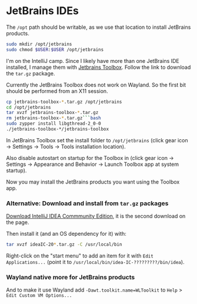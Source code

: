 # JetBrains IDEs

The `/opt` path should be writable, as we use that location to install JetBrains products.

```bash
sudo mkdir /opt/jetbrains
sudo chmod $USER:$USER /opt/jetbrains
```

I'm on the IntelliJ camp. Since I likely have more than one JetBrains IDE installed, I manage them with [Jetbrains Toolbox](https://www.jetbrains.com/toolbox-app). Follow the link to download the `tar.gz` package.

Currently the JetBrains Toolbox does not work on Wayland. So the first bit should be performed from an X11 session.

```bash
cp jetbrains-toolbox-*.tar.gz /opt/jetbrains
cd /opt/jetbrains
tar xvzf jetbrains-toolbox-*.tar.gz
rm jetbrains-toolbox-*.tar.gz```bash
sudo zypper install libgthread-2_0-0
./jetbrains-toolbox-*/jetbrains-toolbox
```

In JetBrains Toolbox set the install folder to `/opt/jetbrains` (click gear icon -> Settings -> Tools -> Tools installation location).

Also disable autostart on startup for the Toolbox in (click gear icon -> Settings -> Appearance and Behavior -> Launch Toolbox app at system startup).

Now you may install the JetBrains products you want using the Toolbox app.


<!--

```bash
cd /usr/local/bin
wget -cO jetbrains-toolbox.tar.gz "https://data.services.jetbrains.com/products/download?platform=linux&code=TBA"
tar -xzf jetbrains-toolbox.tar.gz
DIR=$(find . -maxdepth 1 -type d -name jetbrains-toolbox-\* -print | head -n1)
mv $DIR/jetbrains-toolbox .
rmdir $DIR
./jetbrains-toolbox
```

When it runs click the bolt-shaped icon and choose `Settings` to:

* Disable "Launch Toolbox App at system startup", to conserve valuable resources
* Improve privacy by disabling "Send anonymous usage statistics to JetBrains"
* Set the "Tools install location" (I rather not have 3rd party binaries in my home dir) to: `/usr/local/share/JetBrains/Toolbox` and click `Apply`
* Set the "Shell scrips location" to: `/usr/local/bin` and click `Apply`

And install you IDE of choice. I do *IntellJ IDEA Community Edition*.

When done downloading close the app by clicking the bolt-shaped icon and choosing `Quit` or `CTRL-Q`.

-->

### Alternative: Download and install from `tar.gz` packages

[Download IntelliJ IDEA Commmunity Edition](https://www.jetbrains.com/idea/download/?section=linux), it is the second download on the page.

Then install it (and an OS dependency for it) with:

```bash
tar xvzf ideaIC-20*.tar.gz -C /usr/local/bin
```

Right-click on the "start menu" to add an item for it with `Edit Applications...` (point it to `/usr/local/bin/idea-IC-?????????/bin/idea`).


### Wayland native more for JetBrains products

And to make it use Wayland add `-Dawt.toolkit.name=WLToolkit` to `Help` > `Edit Custom VM Options...`
